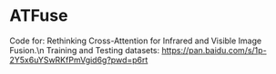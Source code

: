 # ATFuse
Code for: Rethinking Cross-Attention for Infrared and Visible Image Fusion.\n
Training and Testing datasets: https://pan.baidu.com/s/1p-2Y5x6uYSwRKfPmVgid6g?pwd=p6rt 
